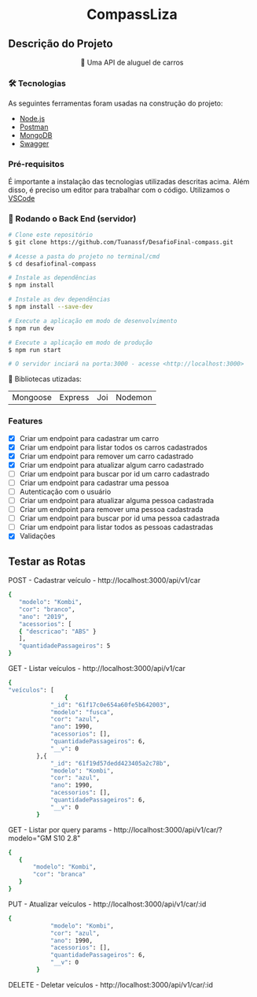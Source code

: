 <h1 align="center">CompassLiza</h1>

## Descrição do Projeto
<p align="center">🚀 Uma API de aluguel de carros</p> 

### 🛠 Tecnologias
As seguintes ferramentas foram usadas na construção do projeto:

- [Node.js](https://nodejs.org/en/)
- [Postman](https://www.postman.com/)
- [MongoDB](https://www.mongodb.com/)
- [Swagger](https://swagger.io/)

### Pré-requisitos
É importante a instalação das tecnologias utilizadas descritas acima. Além disso, é preciso um editor para trabalhar com o código. Utilizamos o [VSCode](https://code.visualstudio.com/)


### 🎲 Rodando o Back End (servidor)

```bash
# Clone este repositório
$ git clone https://github.com/Tuanassf/DesafioFinal-compass.git

# Acesse a pasta do projeto no terminal/cmd
$ cd desafiofinal-compass

# Instale as dependências
$ npm install

# Instale as dev dependências
$ npm install --save-dev

# Execute a aplicação em modo de desenvolvimento
$ npm run dev

# Execute a aplicação em modo de produção
$ npm run start

# O servidor inciará na porta:3000 - acesse <http://localhost:3000>
```
:file_folder: Bibliotecas utizadas:
<table>
  <tr>
    <td>Mongoose</td>
    <td>Express</td>
    <td>Joi</td>
    <td>Nodemon</td>    
  </tr>
</table>

### Features

- [x] Criar um endpoint para cadastrar um carro
- [x] Criar um endpoint para listar todos os carros cadastrados
- [x] Criar um endpoint para remover um carro cadastrado
- [x] Criar um endpoint para atualizar algum carro cadastrado
- [ ] Criar um endpoint para buscar por id um carro cadastrado
- [ ] Criar um endpoint para cadastrar uma pessoa
- [ ] Autenticação com o usuário
- [ ] Criar um endpoint para atualizar alguma pessoa cadastrada
- [ ] Criar um endpoint para remover uma pessoa cadastrada
- [ ] Criar um endpoint para buscar por id uma pessoa cadastrada
- [ ] Criar um endpoint para listar todos as pessoas cadastradas
- [x] Validações
 
 ## Testar as Rotas

POST - Cadastrar veículo - http://localhost:3000/api/v1/car
 ```bash
{
    "modelo": "Kombi",
    "cor": "branco",
    "ano": "2019",
    "acessorios": [
    { "descricao": "ABS" }
    ],
    "quantidadePassageiros": 5
}

 ```
GET - Listar veículos - http://localhost:3000/api/v1/car
```bash
{
"veículos": [
                {
            "_id": "61f17c0e654a60fe5b642003",
            "modelo": "fusca",
            "cor": "azul",
            "ano": 1990,
            "acessorios": [],
            "quantidadePassageiros": 6,
            "__v": 0
        },{
            "_id": "61f19d57dedd423405a2c78b",
            "modelo": "Kombi",
            "cor": "azul",
            "ano": 1990,
            "acessorios": [],
            "quantidadePassageiros": 6,
            "__v": 0
        }


```
GET - Listar por query params - http://localhost:3000/api/v1/car/?modelo="GM S10 2.8"
 ```bash
 {
    {
        "modelo": "Kombi",
        "cor": "branca"
    }
}
 ```
PUT - Atualizar veículos - http://localhost:3000/api/v1/car/:id
```bash
{
            "modelo": "Kombi",
            "cor": "azul",
            "ano": 1990,
            "acessorios": [],
            "quantidadePassageiros": 6,
            "__v": 0
        }
```
DELETE - Deletar veículos - http://localhost:3000/api/v1/car/:id

```
